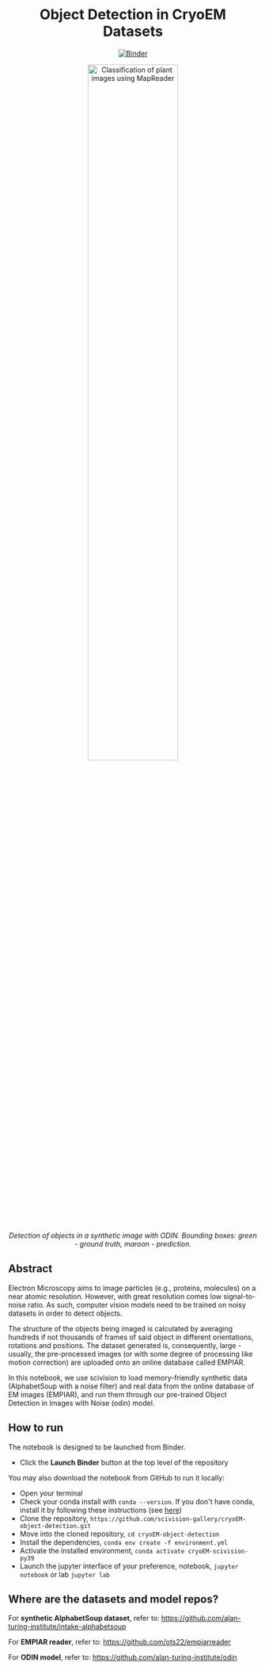 <div align="center">
    <h1>Object Detection in CryoEM Datasets</h1>
</div>

<p align="center">
    <a href="https://mybinder.org/v2/gh/scivision-gallery/cryoEM-object-detection.git/main?labpath=CryoEM%20Example%20-%20Synthetic%20and%20EMPIAR.ipynb">
        <img alt="Binder" src="https://mybinder.org/badge_logo.svg">
    </a>
    <br/>
</p>

<p align="center">
  <img src="https://user-images.githubusercontent.com/1899856/159468646-8bb13932-d593-4dc9-affe-927b023d9c55.png" 
        alt="Classification of plant images using MapReader" width="60%" align="center">
</p>

<p align="center">
    <em>
    Detection of objects in a synthetic image with ODIN. Bounding boxes: green - ground truth, maroon - prediction. 
    </em>
</p>


## Abstract

Electron Microscopy aims to image particles (e.g., proteins, molecules) on a near atomic resolution. However, with great resolution comes low signal-to-noise ratio. As such, computer vision models need to be trained on noisy datasets in order to detect objects.


The structure of the objects being imaged is calculated by averaging hundreds if not thousands of frames of said object in different orientations, rotations and positions. The dataset generated is, consequently, large - usually, the pre-processed images (or with some degree of processing like motion correction) are uploaded onto an online database called EMPIAR.

In this notebook, we use scivision to load memory-friendly synthetic data (AlphabetSoup with a noise filter) and real data from the online database of EM images (EMPIAR), and run them through our pre-trained Object Detection in Images with Noise (odin) model.

## How to run

The notebook is designed to be launched from Binder.
* Click the **Launch Binder** button at the top level of the repository

You may also download the notebook from GitHub to run it locally:
* Open your terminal
* Check your conda install with `conda --version`. If you don't have conda, install it by following these instructions (see [here](https://docs.conda.io/en/latest/miniconda.html))
* Clone the repository, `https://github.com/scivision-gallery/cryoEM-object-detection.git` 
* Move into the cloned repository, `cd cryoEM-object-detection`
* Install the dependencies, `conda env create -f environment.yml`
* Activate the installed environment, `conda activate cryoEM-scivision-py39`
* Launch the jupyter interface of your preference, notebook, `jupyter notebook` or lab `jupyter lab`


## Where are the datasets and model repos?

For **synthetic AlphabetSoup dataset**, refer to: https://github.com/alan-turing-institute/intake-alphabetsoup

For **EMPIAR reader**, refer to: https://github.com/ots22/empiarreader

For **ODIN model**, refer to: https://github.com/alan-turing-institute/odin